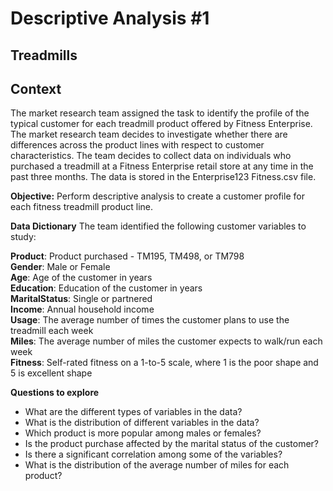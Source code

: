 # Descriptive Analysis #1
## Treadmills 
## Context
The market research team assigned the task to identify the profile of the typical customer for each treadmill product offered by Fitness Enterprise. The market research team decides to investigate whether there are differences across the product lines with respect to customer characteristics. The team decides to collect data on individuals who purchased a treadmill at a Fitness Enterprise retail store at any time in the past three months. The data is stored in the Enterprise123 Fitness.csv file.

**Objective:** Perform descriptive analysis to create a customer profile for each fitness treadmill product line.

**Data Dictionary**
The team identified the following customer variables to study:

**Product**: Product purchased - TM195, TM498, or TM798<br>
**Gender**: Male or Female<br>
**Age**: Age of the customer in years<br>
**Education**: Education of the customer in years<br>
**MaritalStatus**: Single or partnered<br>
**Income**: Annual household income<br>
**Usage**: The average number of times the customer plans to use the treadmill each week<br>
**Miles**: The average number of miles the customer expects to walk/run each week<br>
**Fitness**: Self-rated fitness on a 1-to-5 scale, where 1 is the poor shape and 5 is excellent shape<br>

**Questions to explore**

- What are the different types of variables in the data?
- What is the distribution of different variables in the data?
- Which product is more popular among males or females?
- Is the product purchase affected by the marital status of the customer?
- Is there a significant correlation among some of the variables?
- What is the distribution of the average number of miles for each product?
